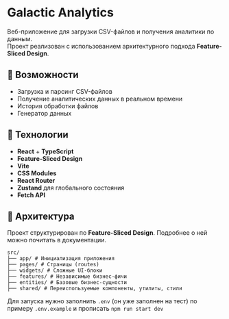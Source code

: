 # Galactic Analytics

Веб-приложение для загрузки CSV-файлов и получения аналитики по данным.  
Проект реализован с использованием архитектурного подхода **Feature-Sliced Design**.

## 🚀 Возможности

- Загрузка и парсинг CSV-файлов
- Получение аналитических данных в реальном времени
- История обработки файлов
- Генератор данных

## 🧠 Технологии

- **React** + **TypeScript**
- **Feature-Sliced Design**
- **Vite**
- **CSS Modules**
- **React Router**
- **Zustand** для глобального состояния
- **Fetch API**

## 🧱 Архитектура

Проект структурирован по **Feature-Sliced Design**. Подробнее о ней можно почитать в документации.

```
src/
├── app/ # Инициализация приложения
├── pages/ # Страницы (routes)
├── widgets/ # Сложные UI-блоки
├── features/ # Независимые бизнес-фичи
├── entities/ # Базовые бизнес-сущности
├── shared/ # Переиспользуемые компоненты, утилиты, стили
```

Для запуска нужно заполнить `.env` (он уже заполнен на тест) по примеру `.env.example` и прописать `npm run start dev`    

